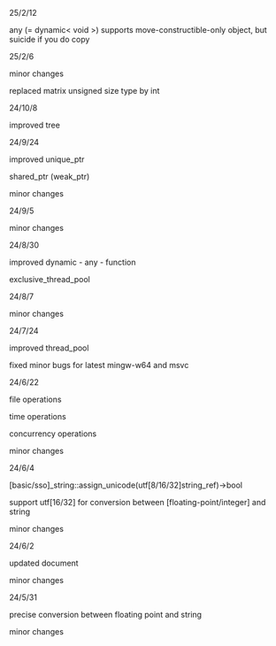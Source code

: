 25/2/12

any (= dynamic< void >) supports move-constructible-only object, but suicide if you do copy


25/2/6

minor changes

replaced matrix unsigned size type by int

24/10/8

improved tree

24/9/24

improved unique_ptr

shared_ptr (weak_ptr)

minor changes

24/9/5

minor changes

24/8/30

improved dynamic - any - function

exclusive_thread_pool

24/8/7

minor changes

24/7/24

improved thread_pool

fixed minor bugs for latest mingw-w64 and msvc

24/6/22

file operations

time operations

concurrency operations

minor changes

24/6/4

[basic/sso]_string::assign_unicode(utf[8/16/32]string_ref)->bool

support utf[16/32] for conversion between [floating-point/integer] and string

minor changes

24/6/2

updated document

minor changes

24/5/31

precise conversion between floating point and string

minor changes
